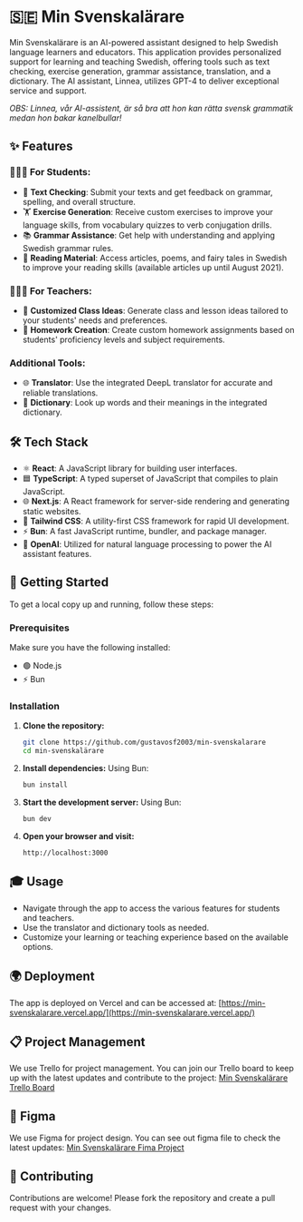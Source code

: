 # 🇸🇪 Min Svenskalärare

Min Svenskalärare is an AI-powered assistant designed to help Swedish language learners and educators. This application provides personalized support for learning and teaching Swedish, offering tools such as text checking, exercise generation, grammar assistance, translation, and a dictionary. The AI assistant, Linnea, utilizes GPT-4 to deliver exceptional service and support.

*OBS: Linnea, vår AI-assistent, är så bra att hon kan rätta svensk grammatik medan hon bakar kanelbullar!*

## ✨ Features

### 👨🏻‍🎓 For Students:
- 📝 **Text Checking**: Submit your texts and get feedback on grammar, spelling, and overall structure.
- 🏋️ **Exercise Generation**: Receive custom exercises to improve your language skills, from vocabulary quizzes to verb conjugation drills.
- 📚 **Grammar Assistance**: Get help with understanding and applying Swedish grammar rules.
- 📖 **Reading Material**: Access articles, poems, and fairy tales in Swedish to improve your reading skills (available articles up until August 2021).

### 🧑🏻‍🏫 For Teachers:
- 🏫 **Customized Class Ideas**: Generate class and lesson ideas tailored to your students' needs and preferences.
- 📝 **Homework Creation**: Create custom homework assignments based on students' proficiency levels and subject requirements.

### Additional Tools:
- 🌐 **Translator**: Use the integrated DeepL translator for accurate and reliable translations.
- 📘 **Dictionary**: Look up words and their meanings in the integrated dictionary.

## 🛠 Tech Stack

- ⚛️ **React**: A JavaScript library for building user interfaces.
- 🟦 **TypeScript**: A typed superset of JavaScript that compiles to plain JavaScript.
- 🌐 **Next.js**: A React framework for server-side rendering and generating static websites.
- 🎨 **Tailwind CSS**: A utility-first CSS framework for rapid UI development.
- ⚡ **Bun**: A fast JavaScript runtime, bundler, and package manager.
- 🤖 **OpenAI**: Utilized for natural language processing to power the AI assistant features.

## 🚀 Getting Started

To get a local copy up and running, follow these steps:

### Prerequisites

Make sure you have the following installed:

- 🟢 Node.js
- ⚡ Bun

### Installation

1. **Clone the repository:**
    ```bash
    git clone https://github.com/gustavosf2003/min-svenskalarare
    cd min-svenskalärare
    ```

2. **Install dependencies:**
    Using Bun:
    ```bash
    bun install
    ```

3. **Start the development server:**
    Using Bun:
    ```bash
    bun dev
    ```

4. **Open your browser and visit:**
    ```
    http://localhost:3000
    ```

## 🎓 Usage

- Navigate through the app to access the various features for students and teachers.
- Use the translator and dictionary tools as needed.
- Customize your learning or teaching experience based on the available options.

## 🌍 Deployment

The app is deployed on Vercel and can be accessed at:
[https://min-svenskalarare.vercel.app/](https://min-svenskalarare.vercel.app/)

## 📋 Project Management

We use Trello for project management. You can join our Trello board to keep up with the latest updates and contribute to the project: 
[Min Svenskalärare Trello Board](https://trello.com/invite/b/66a2e3fe3acdeecc943d8320/ATTI1405cc43cf838dd7af1a207e1eceb85360B84B16/min-svenskalarare)

## 🎨 Figma

We use Figma for project design. You can see out figma file to check the latest updates: 
[Min Svenskalärare Fima Project](https://www.figma.com/design/St71NjedQlM5dKFhIWH95w/MIn-svenskal%C3%A4rare?node-id=0-1&t=04b5gedCtPS7lO54-1)

## 🤝 Contributing

Contributions are welcome! Please fork the repository and create a pull request with your changes.
